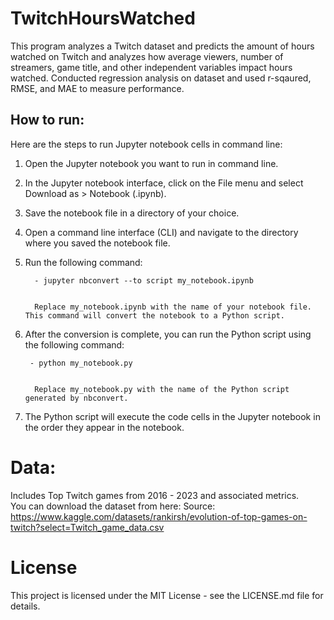 # TwitchHoursWatched
This program analyzes a Twitch dataset and predicts the amount of hours watched on Twitch and analyzes how average viewers, number of streamers, game title, and other independent variables impact hours watched. Conducted regression analysis on dataset and used r-sqaured, RMSE, and MAE to measure performance. 

## How to run: 

Here are the steps to run Jupyter notebook cells in command line:

1. Open the Jupyter notebook you want to run in command line.
2. In the Jupyter notebook interface, click on the File menu and select Download as > Notebook (.ipynb).
3. Save the notebook file in a directory of your choice.
4. Open a command line interface (CLI) and navigate to the directory where you saved the notebook file.
5. Run the following command:

         - jupyter nbconvert --to script my_notebook.ipynb


         Replace my_notebook.ipynb with the name of your notebook file. This command will convert the notebook to a Python script.

7. After the conversion is complete, you can run the Python script using the following command:

        - python my_notebook.py


         Replace my_notebook.py with the name of the Python script generated by nbconvert.

8. The Python script will execute the code cells in the Jupyter notebook in the order they appear in the notebook.

# Data: 
Includes Top Twitch games from 2016 - 2023 and associated metrics.  
You can download the dataset from here: 
Source: https://www.kaggle.com/datasets/rankirsh/evolution-of-top-games-on-twitch?select=Twitch_game_data.csv

# License
This project is licensed under the MIT License - see the LICENSE.md file for details.

